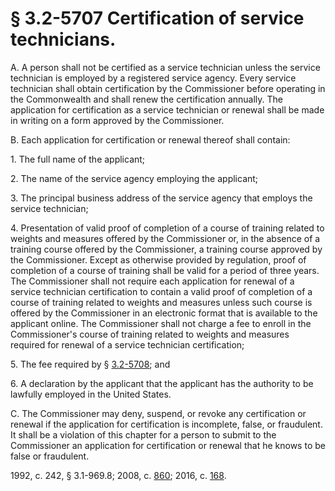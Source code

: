 # § 3.2-5707 Certification of service technicians.

<p>A. A person shall not be certified as a service technician unless the service technician is employed by a registered service agency. Every service technician shall obtain certification by the Commissioner before operating in the Commonwealth and shall renew the certification annually. The application for certification as a service technician or renewal shall be made in writing on a form approved by the Commissioner.</p><p>B. Each application for certification or renewal thereof shall contain:</p><p>1. The full name of the applicant;</p><p>2. The name of the service agency employing the applicant;</p><p>3. The principal business address of the service agency that employs the service technician;</p><p>4. Presentation of valid proof of completion of a course of training related to weights and measures offered by the Commissioner or, in the absence of a training course offered by the Commissioner, a training course approved by the Commissioner. Except as otherwise provided by regulation, proof of completion of a course of training shall be valid for a period of three years. The Commissioner shall not require each application for renewal of a service technician certification to contain a valid proof of completion of a course of training related to weights and measures unless such course is offered by the Commissioner in an electronic format that is available to the applicant online. The Commissioner shall not charge a fee to enroll in the Commissioner's course of training related to weights and measures required for renewal of a service technician certification;</p><p>5. The fee required by § <a href='http://law.lis.virginia.gov/vacode/3.2-5708/'>3.2-5708</a>; and</p><p>6. A declaration by the applicant that the applicant has the authority to be lawfully employed in the United States.</p><p>C. The Commissioner may deny, suspend, or revoke any certification or renewal if the application for certification is incomplete, false, or fraudulent. It shall be a violation of this chapter for a person to submit to the Commissioner an application for certification or renewal that he knows to be false or fraudulent.</p><p>1992, c. 242, § 3.1-969.8; 2008, c. <a href='http://lis.virginia.gov/cgi-bin/legp604.exe?081+ful+CHAP0860'>860</a>; 2016, c. <a href='http://lis.virginia.gov/cgi-bin/legp604.exe?161+ful+CHAP0168'>168</a>.</p>